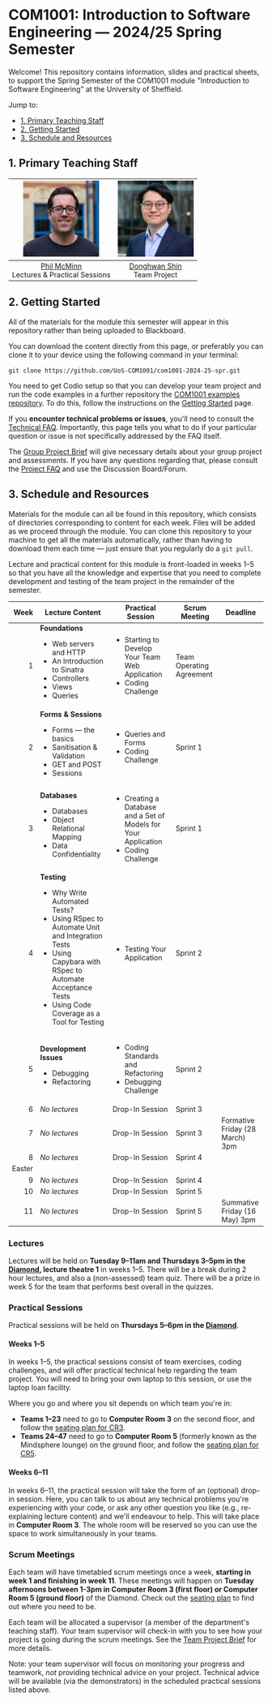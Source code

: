 # COM1001: Introduction to Software Engineering &mdash; 2024/25 Spring Semester

Welcome! This repository contains information, slides and practical sheets, to support the Spring Semester of the COM1001 module "Introduction to Software Engineering" at the University of Sheffield.

Jump to:
* [1. Primary Teaching Staff](#1-primary-teaching-staff)
* [2. Getting Started](#2-getting-started)
* [3. Schedule and Resources](#3-schedule-and-resources)

## 1. Primary Teaching Staff

  |<img src="./misc/phil.jpg" width="150"/> | <img src="./misc/donghwan.jpg" width="150"/>|
  |:----------------------------------------:|:--------------------------------------------:|
  | [Phil McMinn](https://philmcminn.com) <br /> Lectures & Practical Sessions | [Donghwan Shin](https://www.dshin.info) <br /> Team Project |

## 2. Getting Started

All of the materials for the module this semester will appear in this repository rather than being uploaded to Blackboard. 

You can download the content directly from this page, or preferably you can clone it to your device using the following command in your terminal:

```console
git clone https://github.com/UoS-COM1001/com1001-2024-25-spr.git
```

You need to get Codio setup so that you can develop your team project and run the code examples in a further repository the [COM1001 examples repository](https://github.com/UoS-COM1001/com1001-examples). To do this, follow the instructions on the [Getting Started](./getting-started.md) page.

If you **encounter technical problems or issues**, you'll need to consult the [Technical FAQ](technical-FAQ.md). Importantly, this page tells you what to do if your particular question or issue is not specifically addressed by the FAQ itself.

The [Group Project Brief](Spring-Project-Brief.md) will give necessary details about your group project and assessments. If you have any questions regarding that, please consult the [Project FAQ](project-FAQ.md) and use the Discussion Board/Forum.

## 3. Schedule and Resources

Materials for the module can all be found in this repository, which consists of directories corresponding to content for each week. Files will be added as we proceed through the module. You can clone this repository to your machine to get all the materials automatically, rather than having to download them each time &mdash; just ensure that you regularly do a `git pull`.

Lecture and practical content for this module is front-loaded in weeks 1&ndash;5 so that you have all the knowledge and expertise that you need to complete development and testing of the team project in the remainder of the semester.

| Week | Lecture Content | Practical Session | Scrum Meeting | Deadline |
|-:|-|-|-|-|
|1     | **Foundations**<ul><li>Web servers and HTTP</li><li>An Introduction to Sinatra</li><li>Controllers</li><li>Views</li><li>Queries</li></ul>| <ul><li>Starting to Develop Your Team Web Application</li><li>Coding Challenge</li></ul> | Team Operating Agreement | |
|2     | **Forms & Sessions**<ul><li>Forms &mdash; the basics</li><li>Sanitisation & Validation</li><li>GET and POST</li><li>Sessions</li></ul> | <ul><li>Queries and Forms</li><li>Coding Challenge</li></ul> | Sprint 1 | |
|3     | **Databases**<ul><li>Databases</li><li>Object Relational Mapping</li><li>Data Confidentiality</ul> | <ul><li>Creating a Database and a Set of Models for Your Application</li><li>Coding Challenge</li></ul> | Sprint 1 | |
|4     | **Testing**<ul><li>Why Write Automated Tests?</li><li>Using RSpec to Automate Unit and Integration Tests</li><li>Using Capybara with RSpec to Automate Acceptance Tests</li><li>Using Code Coverage as a Tool for Testing</li></ul> | <ul><li>Testing Your Application</li></ul> | Sprint 2 | |
|5     | **Development Issues**<ul><li>Debugging</li><li>Refactoring</li></ul> | <ul><li>Coding Standards and Refactoring</li><li>Debugging Challenge</li></ul> | Sprint 2 | |
|6     | *No lectures* | Drop-In Session | Sprint 3 | |
|7     | *No lectures* | Drop-In Session | Sprint 3 | Formative <br /> Friday (28 March) 3pm |
|8     | *No lectures* | Drop-In Session | Sprint 4 | |
|Easter|
|9     | *No lectures* | Drop-In Session | Sprint 4 | |
|10    | *No lectures* | Drop-In Session | Sprint 5 | |
|11    | *No lectures* | Drop-In Session | Sprint 5 | Summative <br /> Friday (16 May) 3pm |

### Lectures

Lectures will be held on **Tuesday 9&ndash;11am and Thursdays 3&ndash;5pm in the [Diamond](https://www.sheffield.ac.uk/engineering/diamond-engineering/floor-plans), lecture theatre 1** in weeks 1&ndash;5. There will be a break during 2 hour lectures, and also a (non-assessed) team quiz. There will be a prize in week 5 for the team that performs best overall in the quizzes.

### Practical Sessions

Practical sessions will be held on **Thursdays 5&ndash;6pm in the [Diamond](https://www.sheffield.ac.uk/engineering/diamond-engineering/floor-plans)**.

#### Weeks 1&ndash;5

In weeks 1&ndash;5, the practical sessions consist of team exercises, coding challenges, and will offer practical technical help regarding the team project. You will need to bring your own laptop to this session, or use the laptop loan facility.

Where you go and where you sit depends on which team you're in:
* **Teams 1&ndash;23** need to go to **Computer Room 3** on the second floor, and follow the [seating plan for CR3](misc/cr3-practicals.pdf).
* **Teams 24&ndash;47** need to go to **Computer Room 5** (formerly known as the Mindsphere lounge) on the ground floor, and follow the [seating plan for CR5](misc/cr5-practicals.pdf).

#### Weeks 6&ndash;11

In weeks 6&ndash;11, the practical session will take the form of an (optional) drop-in session. Here, you can talk to us about any technical problems you're experiencing with your code, or ask any other question you like (e.g., re-explaining lecture content) and we'll endeavour to help. This will take place in **Computer Room 3**. The whole room will be reserved so you can use the space to work simultaneously in your teams.

### Scrum Meetings

Each team will have timetabled scrum meetings once a week, **starting in week 1 and finishing in week 11**. These meetings will happen on **Tuesday afternoons between 1-3pm in Computer Room 3 (first floor) or Computer Room 5 (ground floor)** of the Diamond. Check out the [seating plan](misc/cr3-cr5-scrum-meetings.pdf) to find out where you need to be.

Each team will be allocated a supervisor (a member of the department's teaching staff). Your team supervisor will check-in with you to see how your project is going during the scrum meetings. See the [Team Project Brief](Spring-Project-Brief.md) for more details.

Note: your team supervisor will focus on monitoring your progress and teamwork, *not* providing technical advice on your project. Technical advice will be available (via the demonstrators) in the scheduled practical sessions listed above.
